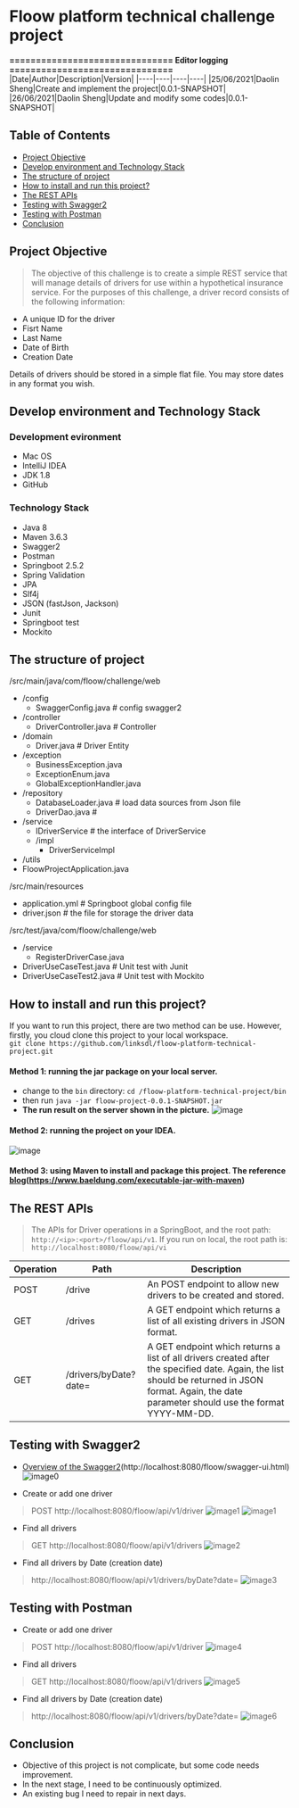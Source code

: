 # Floow platform technical challenge project

**=============================== Editor logging ===============================**
|Date|Author|Description|Version|
|----|----|----|----|
|25/06/2021|Daolin Sheng|Create and implement the project|0.0.1-SNAPSHOT|
|26/06/2021|Daolin Sheng|Update and modify some codes|0.0.1-SNAPSHOT|


## Table of Contents
* [Project Objective](#objective)
* [Develop environment and Technology Stack](#stack)
* [The structure of project](#structure)
* [How to install and run this project?](#install)
* [The REST APIs](#function)
* [Testing with Swagger2](#swagger)
* [Testing with Postman](#postman)
* [Conclusion](#conclusion)



## Project Objective <a name="objective"></a>
> The objective of this challenge is to create a simple REST service that will manage details of drivers for use
within a hypothetical insurance service. For the purposes of this challenge, a driver record consists of the
following information:
- A unique ID for the driver
- Fisrt Name
- Last Name
- Date of Birth
- Creation Date

Details of drivers should be stored in a simple flat file. You may store dates in any format you wish.

## Develop environment and Technology Stack <a name="statck"></a>
### Development evironment
- Mac OS
- IntelliJ IDEA
- JDK 1.8
- GitHub

### Technology Stack
- Java 8
- Maven 3.6.3
- Swagger2
- Postman
- Springboot 2.5.2
- Spring Validation
- JPA
- Slf4j
- JSON (fastJson, Jackson)
- Junit
- Springboot test
- Mockito

## The structure of project <a name="structure"></a>
/src/main/java/com/floow/challenge/web
  - /config
     - SwaggerConfig.java # config swagger2 
  - /controller
     - DriverController.java # Controller
  - /domain
     - Driver.java     # Driver Entity
  - /exception
     - BusinessException.java  
     - ExceptionEnum.java
     - GlobalExceptionHandler.java
  - /repository
     - DatabaseLoader.java  # load data sources from Json file
     - DriverDao.java       #
  - /service
     - IDriverService       # the interface of DriverService
     - /impl
        - DriverServiceImpl
  - /utils
  - FloowProjectApplication.java
  
/src/main/resources
  - application.yml  # Springboot global config file
  - driver.json      # the file for storage the driver data
  
/src/test/java/com/floow/challenge/web
  - /service
     - RegisterDriverCase.java
  - DriverUseCaseTest.java      # Unit test with Junit
  - DriverUseCaseTest2.java     # Unit test with Mockito

## How to install and run this project? <a name="install"></a>
If you want to run this project, there are two method can be use. However, firstly, you cloud clone this project to your local workspace.    
`
git clone https://github.com/linksdl/floow-platform-technical-project.git
`
#### Method 1: running the jar package on your local server.
- change to the `bin` directory:   `cd /floow-platform-technical-project/bin`
- then run `java -jar floow-project-0.0.1-SNAPSHOT.jar`
- **The run result on the server shown in the picture.**
![image](images/run%20on%20local.png)

#### Method 2: running the project on your IDEA.
![image](images/run%20on%20Application.png)

#### Method 3: using Maven to install and package this project. The reference [blog](https://www.baeldung.com/executable-jar-with-maven)(https://www.baeldung.com/executable-jar-with-maven)

## The REST APIs <a name="function"></a>
> The APIs for Driver operations in a SpringBoot, and the root path: `http://<ip>:<port>/floow/api/v1`.
> If you run on local, the root path is: `http://localhost:8080/floow/api/vi` 

|Operation|Path| Description|
|----|----|----|
|POST|/drive  | An POST endpoint to allow new drivers to be created and stored. |
|GET |/drives | A GET endpoint which returns a list of all existing drivers in JSON format.|
|GET |/drivers/byDate?date=<date>|A GET endpoint which returns a list of all drivers created after the specified date. Again, the list should be returned in JSON format. Again, the date parameter should use the format YYYY-MM-DD.|

## Testing with Swagger2 <a name="swagger"></a>
- [Overview of the Swagger2](http://localhost:8080/floow/swagger-ui.html)(http://localhost:8080/floow/swagger-ui.html)
![image0](images/0-overview.png)

- Create or add one driver
> POST http://localhost:8080/floow/api/v1/driver
![image1](images/1-create%20driver-0.png) 
![image1](images/1-create%20driver-1.png)        
 
- Find all drivers
> GET http://localhost:8080/floow/api/v1/drivers
![image2](images/2-find%20all.png)

- Find all drivers by Date (creation date)
> http://localhost:8080/floow/api/v1/drivers/byDate?date=<Date>
![image3](images/3-find%20all%20by%20date.png)

## Testing with Postman <a name="postman"></a>
- Create or add one driver
> POST http://localhost:8080/floow/api/v1/driver
![image4](images/postman-0-create%20driver.png)       
 
- Find all drivers
> GET http://localhost:8080/floow/api/v1/drivers
![image5](images/postman-1-finall.png)

- Find all drivers by Date (creation date)
> http://localhost:8080/floow/api/v1/drivers/byDate?date=<Date>
![image6](images/postman-2-finall%20by%20date.png)

## Conclusion <a name="conclusion"></a>
- Objective of this project is not complicate, but some code needs improvement.
- In the next stage, I need to be continuously optimized.
- An existing bug I need to repair in next days.
